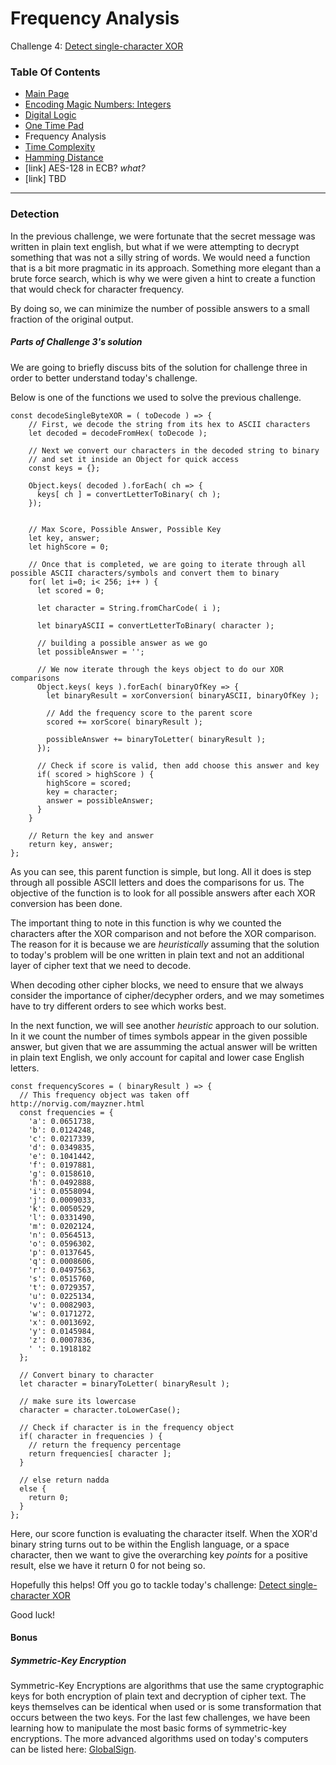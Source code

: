 # Frequency Analysis
Challenge 4: [Detect single-character XOR](https://cryptopals.com/sets/1/challenges/4)

### Table Of Contents
* [Main Page](../)
* [Encoding Magic Numbers: Integers](../problem1/)
* [Digital Logic](../problem2/)
* [One Time Pad](../problem3/)
* Frequency Analysis
* [Time Complexity](../problem5/)
* [Hamming Distance](../problem6/)
* [link] AES-128 in ECB? *what?*
* [link] TBD
---
### Detection
In the previous challenge, we were fortunate that the secret message was written in plain text english, but what if we were attempting to decrypt something that was not a silly string of words.  We would need a function that is a bit more pragmatic in its approach.  Something more elegant than a brute force search, which is why we were given a hint to create a function that would check for character frequency.

By doing so, we can minimize the number of possible answers to a small fraction of the original output.

##### Parts of Challenge 3's solution
We are going to briefly discuss bits of the solution for challenge three in order to better understand today's challenge.

Below is one of the functions we used to solve the previous challenge.
```
const decodeSingleByteXOR = ( toDecode ) => {
    // First, we decode the string from its hex to ASCII characters
    let decoded = decodeFromHex( toDecode );

    // Next we convert our characters in the decoded string to binary
    // and set it inside an Object for quick access
    const keys = {};

    Object.keys( decoded ).forEach( ch => {
      keys[ ch ] = convertLetterToBinary( ch );
    });


    // Max Score, Possible Answer, Possible Key
    let key, answer;
    let highScore = 0;

    // Once that is completed, we are going to iterate through all possible ASCII characters/symbols and convert them to binary
    for( let i=0; i< 256; i++ ) {
      let scored = 0;

      let character = String.fromCharCode( i );

      let binaryASCII = convertLetterToBinary( character );

      // building a possible answer as we go
      let possibleAnswer = '';

      // We now iterate through the keys object to do our XOR comparisons
      Object.keys( keys ).forEach( binaryOfKey => {
        let binaryResult = xorConversion( binaryASCII, binaryOfKey );

        // Add the frequency score to the parent score
        scored += xorScore( binaryResult );

        possibleAnswer += binaryToLetter( binaryResult );
      });

      // Check if score is valid, then add choose this answer and key
      if( scored > highScore ) {
        highScore = scored;
        key = character;
        answer = possibleAnswer;
      }
    }

    // Return the key and answer
    return key, answer;
};
```

As you can see, this parent function is simple, but long.  All it does is step through all possible ASCII letters and does the comparisons for us.  The objective of the function is to look for all possible answers after each XOR conversion has been done.

The important thing to note in this function is why we counted the characters after the XOR comparison and not before the XOR comparison.  The reason for it is because we are _heuristically_ assuming that the solution to today's problem will be one written in plain text and not an additional layer of cipher text that we need to decode.

When decoding other cipher blocks, we need to ensure that we always consider the importance of cipher/decypher orders, and we may sometimes have to try different orders to see which works best.

In the next function, we will see another _heuristic_ approach to our solution.  In it we count the number of times symbols appear in the given possible answer, but given that we are assumming the actual answer will be written in plain text English, we only account for capital and lower case English letters.
```
const frequencyScores = ( binaryResult ) => {
  // This frequency object was taken off http://norvig.com/mayzner.html
  const frequencies = {
    'a': 0.0651738,
    'b': 0.0124248,
    'c': 0.0217339,
    'd': 0.0349835,
    'e': 0.1041442,
    'f': 0.0197881,
    'g': 0.0158610,
    'h': 0.0492888,
    'i': 0.0558094,
    'j': 0.0009033,
    'k': 0.0050529,
    'l': 0.0331490,
    'm': 0.0202124,
    'n': 0.0564513,
    'o': 0.0596302,
    'p': 0.0137645,
    'q': 0.0008606,
    'r': 0.0497563,
    's': 0.0515760,
    't': 0.0729357,
    'u': 0.0225134,
    'v': 0.0082903,
    'w': 0.0171272,
    'x': 0.0013692,
    'y': 0.0145984,
    'z': 0.0007836,
    ' ': 0.1918182 
  };

  // Convert binary to character
  let character = binaryToLetter( binaryResult );

  // make sure its lowercase
  character = character.toLowerCase();

  // Check if character is in the frequency object
  if( character in frequencies ) {
    // return the frequency percentage
    return frequencies[ character ];
  } 
  
  // else return nadda
  else {
    return 0;
  }
};
```

Here, our score function is evaluating the character itself.  When the XOR'd binary string turns out to be within the English language, or a space character, then we want to give the overarching key _points_ for a positive result, else we have it return 0 for not being so.

Hopefully this helps!  Off you go to tackle today's challenge: [Detect single-character XOR](https://cryptopals.com/sets/1/challenges/4)

Good luck!

#### Bonus
##### Symmetric-Key Encryption
Symmetric-Key Encryptions are algorithms that use the same cryptographic keys for both encryption of plain text and decryption of cipher text.  The keys themselves can be identical when used or is some transformation that occurs between the two keys.  For the last few challenges, we have been learning how to manipulate the most basic forms of symmetric-key encryptions.  The more advanced algorithms used on today's computers can be listed here: [GlobalSign](https://www.globalsign.com/en/blog/glossary-of-cryptographic-algorithms/).

